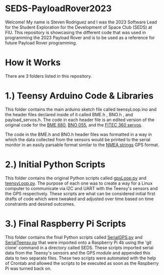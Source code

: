 # SEDS-PayloadRover2023

Welcome! My name is Steven Rodriguez and I was the 2023 Software Lead for the Student Exploration for the Development of Space Club (SEDS) at FIU. This repository is showcasing the different code that was used in programming the 2023 Payload Rover and is to be used as a reference for future Payload Rover programming. 


# How it Works 

There are 3 folders listed in this repository. 

# 1.) Teensy Arduino Code & Libraries 

This folder contains the main arduino sketch file called teensyLoop.ino and the header files declared inside of it called BME.h , BNO.h , and payload_servos.h. The code in each header file is an edited version of the original code for the [BME 680](https://learn.adafruit.com/adafruit-bme680-humidity-temperature-barometic-pressure-voc-gas/arduino-wiring-test), [BNO 055](https://learn.adafruit.com/adafruit-bno055-absolute-orientation-sensor/arduino-code), and the [FITEC 360 servos](https://www.circuitbasics.com/controlling-servo-motors-with-arduino/#:~:text=For%20a%20servo%20motor%20capable%20of%20a%20range,90%20degrees%2C%20and%202000%20microseconds%20%3D%20180%20degrees.). 

The code in the BME.h and BNO.h header files was formatted in a way in which the data collected from the sensors would be printed to the serial monitor in an easily parsable format similar to the [NMEA strings](https://navspark.mybigcommerce.com/content/NMEA_Format_v0.1.pdf) GPS format. 

# 2.) Initial Python Scripts 

This folder contains the original Python scripts called [gpsLoop.py](https://github.com/stevenrodriguezz/SEDS-PayloadRover2023/blob/main/Initial%20Test%20Python%20Scripts%20/gpsLoop.py) and [teensyLoop.py](https://github.com/stevenrodriguezz/SEDS-PayloadRover2023/blob/main/Initial%20Test%20Python%20Scripts%20/teensyLoop.py). The purpose of each one was to create a way for a Linux computer to communicate via I2C and UART with the Teensy's sensors and the GPS respectively. These scripts are what can be considered initial first drafts of code which were tweaked and adjusted over time based on time constraints and desired outcomes. 


# 3.) Final Raspberry Pi Scripts 

This folder contains the final Python scripts called [SerialGPS.py](https://github.com/stevenrodriguezz/SEDS-PayloadRover2023/blob/main/Final%20Raspberry%20Pi%20Python%20Scripts%20/SerialGPS.py) and [SerialTeensy.py](https://github.com/stevenrodriguezz/SEDS-PayloadRover2023/blob/main/Final%20Raspberry%20Pi%20Python%20Scripts%20/SerialTeensy.py) that were imported onto a Raspberry Pi 4b using the 'git clone' command in a directory called SEDS. These scripts imported serial data from the Teensy's sensors and the GPS module and appended this data  to two separate files. These two scripts were automated with the help of Crontab and allowed the scripts to be executed as soon as the Raspberry Pi was turned back on.



